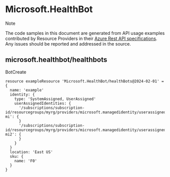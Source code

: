 # Microsoft.HealthBot
  
> [!NOTE]
> The code samples in this document are generated from API usage examples contributed by Resource Providers in their [Azure Rest API specifications](https://github.com/Azure/azure-rest-api-specs). Any issues should be reported and addressed in the source.


## microsoft.healthbot/healthbots

BotCreate
```bicep
resource exampleResource 'Microsoft.HealthBot/healthBots@2024-02-01' = {
  name: 'example'
  identity: {
    type: 'SystemAssigned, UserAssigned'
    userAssignedIdentities: {
      '/subscriptions/subscription-id/resourcegroups/myrg/providers/microsoft.managedidentity/userassignedidentities/my-mi': {
      }
      '/subscriptions/subscription-id/resourcegroups/myrg/providers/microsoft.managedidentity/userassignedidentities/my-mi2': {
      }
    }
  }
  location: 'East US'
  sku: {
    name: 'F0'
  }
}
```
